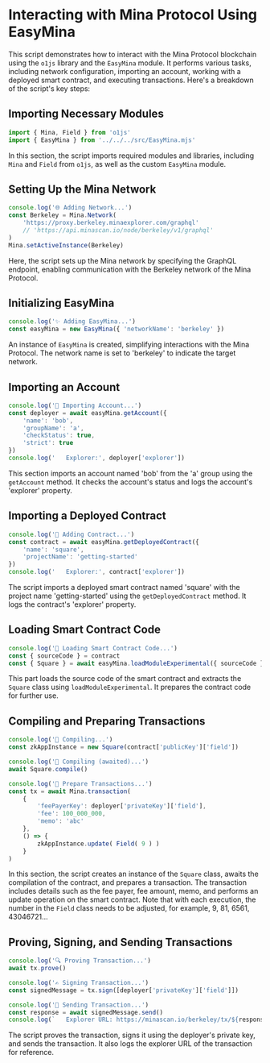 # Interacting with Mina Protocol Using EasyMina

This script demonstrates how to interact with the Mina Protocol blockchain using the `o1js` library and the `EasyMina` module. It performs various tasks, including network configuration, importing an account, working with a deployed smart contract, and executing transactions. Here's a breakdown of the script's key steps:

## Importing Necessary Modules

```javascript
import { Mina, Field } from 'o1js'
import { EasyMina } from '../../../src/EasyMina.mjs'
```

In this section, the script imports required modules and libraries, including `Mina` and `Field` from `o1js`, as well as the custom `EasyMina` module.

## Setting Up the Mina Network

```javascript
console.log('🌐 Adding Network...')
const Berkeley = Mina.Network( 
    'https://proxy.berkeley.minaexplorer.com/graphql' 
    // 'https://api.minascan.io/node/berkeley/v1/graphql'
)
Mina.setActiveInstance(Berkeley)
```

Here, the script sets up the Mina network by specifying the GraphQL endpoint, enabling communication with the Berkeley network of the Mina Protocol.

## Initializing EasyMina

```javascript
console.log('✨ Adding EasyMina...')
const easyMina = new EasyMina({ 'networkName': 'berkeley' })
```

An instance of `EasyMina` is created, simplifying interactions with the Mina Protocol. The network name is set to 'berkeley' to indicate the target network.

## Importing an Account

```javascript
console.log('🔑 Importing Account...')
const deployer = await easyMina.getAccount({
    'name': 'bob',
    'groupName': 'a',
    'checkStatus': true,
    'strict': true
})
console.log('   Explorer:', deployer['explorer'])
```

This section imports an account named 'bob' from the 'a' group using the `getAccount` method. It checks the account's status and logs the account's 'explorer' property.

## Importing a Deployed Contract

```javascript
console.log('📝 Adding Contract...')
const contract = await easyMina.getDeployedContract({
    'name': 'square',
    'projectName': 'getting-started'
})
console.log('   Explorer:', contract['explorer'])
```

The script imports a deployed smart contract named 'square' with the project name 'getting-started' using the `getDeployedContract` method. It logs the contract's 'explorer' property.

## Loading Smart Contract Code

```javascript
console.log('📄 Loading Smart Contract Code...')
const { sourceCode } = contract
const { Square } = await easyMina.loadModuleExperimental({ sourceCode })
```

This part loads the source code of the smart contract and extracts the `Square` class using `loadModuleExperimental`. It prepares the contract code for further use.

## Compiling and Preparing Transactions

```javascript
console.log('🚀 Compiling...')
const zkAppInstance = new Square(contract['publicKey']['field'])

console.log('🧪 Compiling (awaited)...')
await Square.compile()

console.log('📜 Prepare Transactions...')
const tx = await Mina.transaction(
    {
        'feePayerKey': deployer['privateKey']['field'],
        'fee': 100_000_000,
        'memo': 'abc'
    },
    () => {
        zkAppInstance.update( Field( 9 ) ) 
    }
)
```

In this section, the script creates an instance of the `Square` class, awaits the compilation of the contract, and prepares a transaction. The transaction includes details such as the fee payer, fee amount, memo, and performs an update operation on the smart contract. Note that with each execution, the number in the `Field` class needs to be adjusted, for example, 9, 81, 6561, 43046721...

## Proving, Signing, and Sending Transactions

```javascript
console.log('🔍 Proving Transaction...')
await tx.prove()

console.log('✍️ Signing Transaction...')
const signedMessage = tx.sign([deployer['privateKey']['field']])

console.log('🚚 Sending Transaction...')
const response = await signedMessage.send()
console.log(`   Explorer URL: https://minascan.io/berkeley/tx/${response.hash()}`)
```

The script proves the transaction, signs it using the deployer's private key, and sends the transaction. It also logs the explorer URL of the transaction for reference.